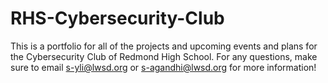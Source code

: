 # RHS-Cybersecurity-Club
This is a portfolio for all of the projects and upcoming events and plans for the Cybersecurity Club of Redmond High School. For any questions, make sure to email s-yli@lwsd.org or s-agandhi@lwsd.org for more information!
